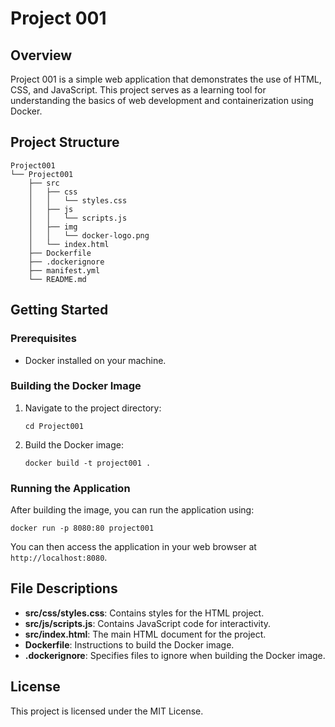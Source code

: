# Project 001

## Overview

Project 001 is a simple web application that demonstrates the use of HTML, CSS, and JavaScript. This project serves as a learning tool for understanding the basics of web development and containerization using Docker.

## Project Structure

```
Project001
└── Project001
    ├── src
    │   ├── css
    │   │   └── styles.css
    │   ├── js
    │   │   └── scripts.js
    │   ├── img
    │   │   └── docker-logo.png
    │   └── index.html
    ├── Dockerfile
    ├── .dockerignore
    ├── manifest.yml
    └── README.md
```

## Getting Started

### Prerequisites

- Docker installed on your machine.

### Building the Docker Image

1. Navigate to the project directory:
   ```
   cd Project001
   ```
2. Build the Docker image:
   ```
   docker build -t project001 .
   ```

### Running the Application

After building the image, you can run the application using:

```
docker run -p 8080:80 project001
```

You can then access the application in your web browser at `http://localhost:8080`.

## File Descriptions

- **src/css/styles.css**: Contains styles for the HTML project.
- **src/js/scripts.js**: Contains JavaScript code for interactivity.
- **src/index.html**: The main HTML document for the project.
- **Dockerfile**: Instructions to build the Docker image.
- **.dockerignore**: Specifies files to ignore when building the Docker image.

## License

This project is licensed under the MIT License.
